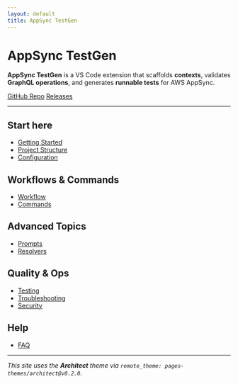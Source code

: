 ```yaml
---
layout: default
title: AppSync TestGen
---
```


# AppSync TestGen

**AppSync TestGen** is a VS Code extension that scaffolds **contexts**, validates **GraphQL operations**, and generates **runnable tests** for AWS AppSync.

<div class="badges">
  <a class="btn" href="https://github.com/scierainc/appsync_testgen">GitHub Repo</a>
  <a class="btn" href="https://github.com/scierainc/appsync_testgen/releases">Releases</a>
</div>

---

## Start here
- [Getting Started](GETTING_STARTED)
- [Project Structure](project-structure)
- [Configuration](configuration)

## Workflows & Commands
- [Workflow](workflow)
- [Commands](commands)

## Advanced Topics
- [Prompts](prompts)
- [Resolvers](resolvers)

## Quality & Ops
- [Testing](testing)
- [Troubleshooting](troubleshooting)
- [Security](security)

## Help
- [FAQ](faq)

---

_This site uses the **Architect** theme via `remote_theme: pages-themes/architect@v0.2.0`._

